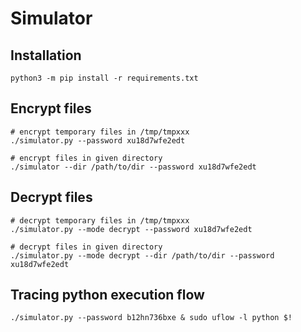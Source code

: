 # Simulator

## Installation

```shell
python3 -m pip install -r requirements.txt
```

## Encrypt files

```shell
# encrypt temporary files in /tmp/tmpxxx
./simulator.py --password xu18d7wfe2edt

# encrypt files in given directory
./simulator --dir /path/to/dir --password xu18d7wfe2edt
```

## Decrypt files

```shell
# decrypt temporary files in /tmp/tmpxxx
./simulator.py --mode decrypt --password xu18d7wfe2edt

# decrypt files in given directory
./simulator.py --mode decrypt --dir /path/to/dir --password xu18d7wfe2edt
```

## Tracing python execution flow

```shell
./simulator.py --password b12hn736bxe & sudo uflow -l python $!
```
